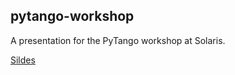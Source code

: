 ## pytango-workshop

A presentation for the PyTango workshop at Solaris.

[Sildes](http://antoinedupre.github.io/pytango-workshop)
